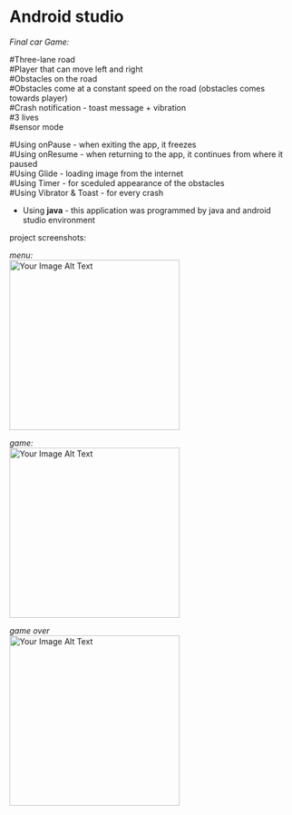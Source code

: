 # Android studio

_Final car Game:_

#Three-lane road <br>
#Player that can move left and right<br>
#Obstacles on the road<br>
#Obstacles come at a constant speed on the road (obstacles comes towards player)<br>
#Crash notification - toast message + vibration<br>
#3 lives<br>
#sensor mode


#Using onPause - when exiting the app, it freezes<br>
#Using onResume - when returning to the app, it continues from where it paused<br>
#Using Glide - loading image from the internet<br>
#Using Timer - for sceduled appearance of the obstacles<br>
#Using Vibrator & Toast - for every crash<br>

* Using **java** - this application was programmed by java and android studio environment<br>

project screenshots:

*menu:* 
<br><img src="https://github.com/sapir852/carGame_Final_project/assets/46643472/a1e7c65d-0d83-4396-aa8b-926d671f7534" alt="Your Image Alt Text" width="300">

*game:* 
<br><img src="https://github.com/sapir852/carGame_Final_project/assets/46643472/b3b12477-68b2-4e2d-b30c-f75f2256e8bf" alt="Your Image Alt Text" width="300">

*game over*
<br><img src="https://github.com/sapir852/carGame_Final_project/assets/46643472/58aeb88b-539a-495a-b43d-48634fe6d6e7" alt="Your Image Alt Text" width="300">
